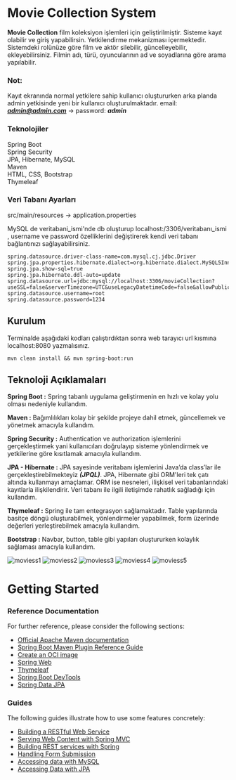 # Movie Collection System

**Movie Collection** film koleksiyon işlemleri için geliştirilmiştir. Sisteme kayıt olabilir ve giriş yapabilirsin.
Yetkilendirme mekanizması içermektedir. Sistemdeki rolünüze göre film ve aktör silebilir, güncelleyebilir,
ekleyebilirsiniz. Filmin adı, türü, oyuncularının ad ve soyadlarına göre arama yapılabilir.

### Not:

Kayıt ekranında normal yetkilere sahip kullanıcı oluştururken arka planda admin yetkisinde yeni bir kullanıcı
oluşturulmaktadır. email: ***admin@admin.com*** -> password: ***admin***

### Teknolojiler

Spring Boot  
Spring Security  
JPA, Hibernate, MySQL  
Maven  
HTML, CSS, Bootstrap  
Thymeleaf

### Veri Tabanı Ayarları

src/main/resources -> application.properties

MySQL de veritabani_ismi'nde db oluşturup localhost:/3306/veritabanı_ismi , username ve password özelliklerini
değiştirerek kendi veri tabanı bağlantınızı sağlayabilirsiniz.

    spring.datasource.driver-class-name=com.mysql.cj.jdbc.Driver
    spring.jpa.properties.hibernate.dialect=org.hibernate.dialect.MySQL5InnoDBDialect
    spring.jpa.show-sql=true
    spring.jpa.hibernate.ddl-auto=update
    spring.datasource.url=jdbc:mysql://localhost:3306/movieCollection?useSSL=false&serverTimezone=UTC&useLegacyDatetimeCode=false&allowPublicKeyRetrieval=true    
    spring.datasource.username=root
    spring.datasource.password=1234

## Kurulum

Terminalde aşağıdaki kodları çalıştırdıktan sonra web tarayıcı url kısmına localhost:8080 yazmalısınız.

    mvn clean install && mvn spring-boot:run

## Teknoloji Açıklamaları

**Spring Boot :** Spring tabanlı uygulama geliştirmenin en hızlı ve kolay yolu olması nedeniyle kullandım.

**Maven :** Bağımlılıkları kolay bir şekilde projeye dahil etmek, güncellemek ve yönetmek amacıyla kullandım.

**Spring Security :** Authentication ve authorization işlemlerini gerçekleştirmek yani kullanıcıları doğrulayıp sisteme
yönlendirmek ve yetkilerine göre kısıtlamak amacıyla kullandım.

**JPA - Hibernate :** JPA sayesinde veritabanı işlemlerini Java’da class’lar ile gerçekleştirebilmekteyiz ***(JPQL)***.
JPA, Hibernate gibi ORM'leri tek çatı altında kullanmayı amaçlamar. ORM ise nesneleri, ilişkisel veri tabanlarındaki
kayıtlarla ilişkilendirir. Veri tabanı ile ilgili iletişimde rahatlık sağladığı için kullandım.

**Thymeleaf :** Spring ile tam entegrasyon sağlamaktadır. Table yapılarında basitçe döngü oluşturabilmek, yönlendirmeler
yapabilmek, form üzerinde değerleri yerleştirebilmek amacıyla kullandım.

**Bootstrap :** Navbar, button, table gibi yapıları oluştururken kolaylık sağlaması amacıyla kullandım.

![moviess1](https://user-images.githubusercontent.com/62398743/117024165-6d496b00-ad02-11eb-9623-4709d1a65c4d.png)
![moviess2](https://user-images.githubusercontent.com/62398743/117024172-6e7a9800-ad02-11eb-88a3-64dae52fa332.png)
![moviess3](https://user-images.githubusercontent.com/62398743/117024175-6e7a9800-ad02-11eb-8fd2-cb8ab78e597d.png)
![moviess4](https://user-images.githubusercontent.com/62398743/117024179-6f132e80-ad02-11eb-96f9-7f6fb3ee4e94.png)
![moviess5](https://user-images.githubusercontent.com/62398743/117024183-6f132e80-ad02-11eb-922c-77c40024f4e9.png)

# Getting Started

### Reference Documentation

For further reference, please consider the following sections:

* [Official Apache Maven documentation](https://maven.apache.org/guides/index.html)
* [Spring Boot Maven Plugin Reference Guide](https://docs.spring.io/spring-boot/docs/2.4.5/maven-plugin/reference/html/)
* [Create an OCI image](https://docs.spring.io/spring-boot/docs/2.4.5/maven-plugin/reference/html/#build-image)
* [Spring Web](https://docs.spring.io/spring-boot/docs/2.4.5/reference/htmlsingle/#boot-features-developing-web-applications)
* [Thymeleaf](https://docs.spring.io/spring-boot/docs/2.4.5/reference/htmlsingle/#boot-features-spring-mvc-template-engines)
* [Spring Boot DevTools](https://docs.spring.io/spring-boot/docs/2.4.5/reference/htmlsingle/#using-boot-devtools)
* [Spring Data JPA](https://docs.spring.io/spring-boot/docs/2.4.5/reference/htmlsingle/#boot-features-jpa-and-spring-data)

### Guides

The following guides illustrate how to use some features concretely:

* [Building a RESTful Web Service](https://spring.io/guides/gs/rest-service/)
* [Serving Web Content with Spring MVC](https://spring.io/guides/gs/serving-web-content/)
* [Building REST services with Spring](https://spring.io/guides/tutorials/bookmarks/)
* [Handling Form Submission](https://spring.io/guides/gs/handling-form-submission/)
* [Accessing data with MySQL](https://spring.io/guides/gs/accessing-data-mysql/)
* [Accessing Data with JPA](https://spring.io/guides/gs/accessing-data-jpa/)

